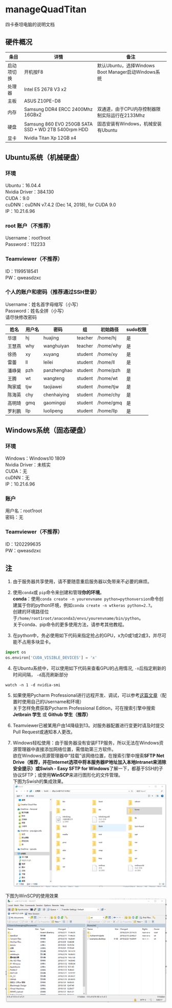 # manageQuadTitan
四卡泰坦电脑的说明文档

## 硬件概况

| 条目 | 详情 | 备注 |
| ------ | ------ | ------ |
| 启动项切换 | 开机按F8 | 默认Ubuntu，选择Windows Boot Manager启动Windows系统 |
| 处理器 | Intel E5 2678 V3 x2 |  |
| 主板 | ASUS Z10PE-D8 |  |
| 内存 | Samsung DDR4 ERCC 2400Mhz 16GBx2 | 双通道，由于CPU内存控制器限制实际运行在2133Mhz |
| 硬盘 | Samsung 860 EVO 250GB SATA SSD + WD 2TB 5400rpm HDD | 固态安装有Windows，机械安装有Ubuntu |
| 显卡 | Nvidia Titan Xp 12GB x4 |  |

## Ubuntu系统（机械硬盘）

### 环境
Ubuntu：16.04.4  
Nvidia Driver：384.130  
CUDA：9.0  
cuDNN：cuDNN v7.4.2 (Dec 14, 2018), for CUDA 9.0  
IP：10.21.6.96  

### root 账户（不推荐）
Username：root1root  
Password：112233

### Teamviewer（不推荐）
ID：1199518541  
PW：qweasdzxc

### 个人的账户和密码（推荐通过SSH登录）
Username：姓名首字母缩写（小写）  
Password：姓名全拼（小写）  
请尽快修改密码  

| 姓名 | 用户名 | 密码 | 组 | 初始路径 | sudo权限  |
| ------ | ------ | ------ | ------ | ------ | ------ |
| 华璟 | hj | huajing | teacher | /home/hj | 是 |
| 王慧燕 | why | wanghuiyan | teacher | /home/why | 是 |
| 徐扬 | xy | xuyang | student | /home/xy | 是 |
| 雷蕾 | ll | leilei | student | /home/ll | 是 |
| 潘峥昊 | pzh | panzhenghao | student | /home/pzh | 是 |
| 王腾 | wt | wangteng | student | /home/wt | 是 |
| 陶家威 | tjw | taojiawei | student | /home/tjw | 是 |
| 陈海英 | chy | chenhaiying | student | /home/chy | 是 |
| 高明琦 | gmq | gaomingqi | student | /home/gmq | 是 |
| 罗利鹏 | llp | luolipeng | student | /home/llp | 是 |

## Windows系统（固态硬盘）

### 环境
Windows：Windows10 1809  
Nvidia Driver：未核实  
CUDA：无  
cuDNN：无  
IP：10.21.6.96  

### 账户
用户名：root1root  
密码：无

### Teamviewer（不推荐）
ID：1202299635  
PW：qweasdzxc

## 注
1. 由于服务器共享使用，请不要随意重启服务器以免带来不必要的麻烦。  
  
2. 使用`conda`或 `pip`命令来创建和管理**你的环境**。  
  **conda**：使用`conda create -n yourenvname python=pythonversion`命令创建属于你的python环境，例如`conda create -n wtkeras python=2.7`。  
  创建的环境路径位于`/home/root1root/anaconda3/envs/yourenvname/bin/python`。  
  关于conda、pip命令的更多使用方法，请参考其他教程。 
    
3.  在python中，务必使用如下代码来指定抢占的GPU，x为0或1或2或3，并尽可能不占用多块显卡。    
```python
import os
os.environ['CUDA_VISIBLE_DEVICES'] = 'x' 
```
4. 在Ubuntu系统中，可以使用如下代码来查看GPU的占用情况, `-n`后指定刷新的时间间隔， `-d`高亮刷新部分
```linux
watch -n 1 -d nvidia-smi
```
  
5. 如果使用Pycharm Professional进行远程开发、调试，可以参考[这篇文章](https://blog.csdn.net/yejingtao703/article/details/80292486)（配置时使用自己的Username和环境）  
  关于怎样免费获取Pycharm Professional Edition，可在搜索引擎中搜索 **Jetbrain 学生** 或 **Github 学生（推荐）**   
    
6. Teamviewer已被某用户由14降级到13。对服务器配置进行变更时请及时提交Pull Request或通知本人更改。  
    
7. Windows轻松使用：由于服务器没有安装FTP服务，所以无法在Windows资源管理器中直接添加网络位置，需借助第三方软件。  
  欲在Windows资源管理器中“挂载”该网络位置，在搜索引擎中搜索**SFTP Net Drive（推荐，并在Internet选项中将本服务器IP地址加入本地Intranet来消除安全提示）**或**Swish - Easy SFTP for Windows**了解一下，都基于SSH的子协议SFTP；或使用**WinSCP**来进行图形化的文件管理。  
  下图为Swish的集成效果。  
  ![图片无法加载](https://raw.githubusercontent.com/chwangteng/manageQuadTitan/master/swish.png)
  
  下图为WinSCP的使用效果  
  ![图片无法加载](https://raw.githubusercontent.com/chwangteng/manageQuadTitan/master/winscp.png)  
    
